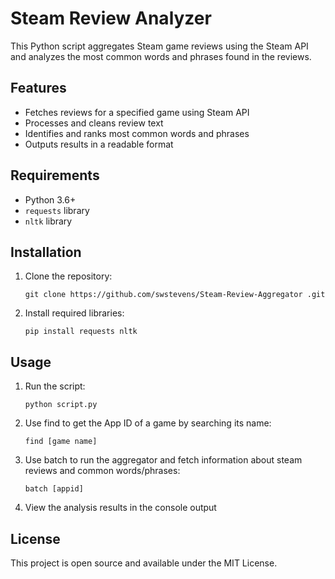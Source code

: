 # Steam Review Analyzer

This Python script aggregates Steam game reviews using the Steam API and analyzes the most common words and phrases found in the reviews.

## Features

- Fetches reviews for a specified game using Steam API
- Processes and cleans review text
- Identifies and ranks most common words and phrases
- Outputs results in a readable format

## Requirements

- Python 3.6+
- `requests` library
- `nltk` library

## Installation

1. Clone the repository:
   ```
   git clone https://github.com/swstevens/Steam-Review-Aggregator .git
   ```
2. Install required libraries:
   ```
   pip install requests nltk
   ```

## Usage

1. Run the script:
   ```
   python script.py
   ```
2. Use find to get the App ID of a game by searching its name:
   ```
   find [game name]
   ```
3. Use batch to run the aggregator and fetch information about steam reviews and common words/phrases:
   ```
   batch [appid]
   ```
4. View the analysis results in the console output

## License

This project is open source and available under the MIT License.
